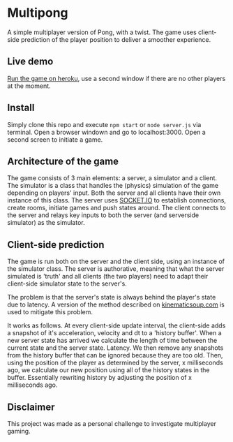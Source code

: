 # Multipong
 A simple multiplayer version of Pong, with a twist.
 The game uses client-side prediction of the player position to deliver a smoother experience. 
 
## Live demo
[Run the game on heroku](https://hot-multi-pong.herokuapp.com), use a second window if there are no other players at the moment.

## Install
Simply clone this repo and execute `npm start` or `node server.js` via terminal. Open a browser windown and go to localhost:3000. Open a second screen to initiate a game.

## Architecture of the game
The game consists of 3 main elements: a server, a simulator and a client.
The simulator is a class that handles the (physics) simulation of the game depending on players' input. Both the server and all clients have their own instance of this class.
The server uses [SOCKET.IO](https://socket.io) to establish connections, create rooms, initiate games and push states around.
The client connects to the server and relays key inputs to both the server (and serverside simulator) as the simulator. 

## Client-side prediction
The game is run both on the server and the client side, using an instance of the simulator class. The server is authorative, meaning that what the server simulated is 'truth' and all clients (the two players) need to adapt their client-side simulator state to the server's. 

The problem is that the server's state is always behind the player's state due to latency. A version of the method described on [kinematicsoup.com](https://www.kinematicsoup.com/news/2017/5/30/multiplayerprediction) is used to mitigate this problem. 

It works as follows. At every client-side update interval, the client-side adds a snapshot of it's acceleration, velocity and dt to a 'history buffer'. When a new server state has arrived we calculate the length of time between the current state and the server state. Latency. We then remove any snapshots from the history buffer that can be ignored because they are too old. Then, using the position of the player as determined by the server, x milliseconds ago, we calculate our new position using all of the history states in the buffer. Essentially rewriting history by adjusting the position of x milliseconds ago.

 
## Disclaimer
This project was made as a personal challenge to investigate multiplayer gaming.
